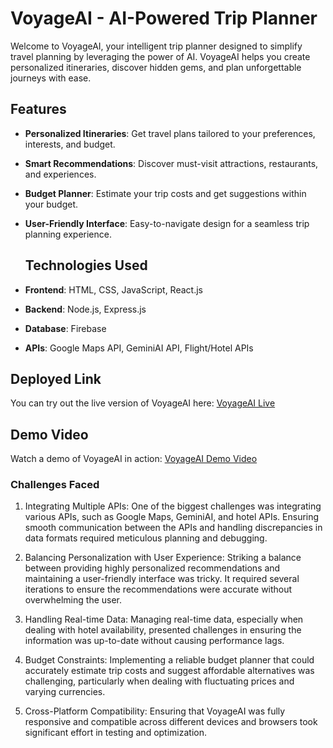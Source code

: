# VoyageAI - AI-Powered Trip Planner

Welcome to VoyageAI, your intelligent trip planner designed to simplify travel planning by leveraging the power of AI. VoyageAI helps you create personalized itineraries, discover hidden gems, and plan unforgettable journeys with ease.

## Features
- **Personalized Itineraries**: Get travel plans tailored to your preferences, interests, and budget.
- **Smart Recommendations**: Discover must-visit attractions, restaurants, and experiences.
- **Budget Planner**: Estimate your trip costs and get suggestions within your budget.
- **User-Friendly Interface**: Easy-to-navigate design for a seamless trip planning experience.

  ## Technologies Used
- **Frontend**: HTML, CSS, JavaScript, React.js
- **Backend**: Node.js, Express.js
- **Database**: Firebase
- **APIs**: Google Maps API, GeminiAI API, Flight/Hotel APIs

## Deployed Link

You can try out the live version of VoyageAI here: [VoyageAI Live](https://voyageai-ai-trip-planner.vercel.app)

## Demo Video

Watch a demo of VoyageAI in action: [VoyageAI Demo Video](https://youtu.be/iTsZVpHuDKw)

### Challenges Faced
1. Integrating Multiple APIs: One of the biggest challenges was integrating various APIs, such as Google Maps, GeminiAI, and hotel APIs. Ensuring smooth communication between the APIs and handling discrepancies in data formats required meticulous planning and debugging.

2. Balancing Personalization with User Experience: Striking a balance between providing highly personalized recommendations and maintaining a user-friendly interface was tricky. It required several iterations to ensure the recommendations were accurate without overwhelming the user.

3. Handling Real-time Data: Managing real-time data, especially when dealing with hotel availability, presented challenges in ensuring the information was up-to-date without causing performance lags.

4. Budget Constraints: Implementing a reliable budget planner that could accurately estimate trip costs and suggest affordable alternatives was challenging, particularly when dealing with fluctuating prices and varying currencies.

5. Cross-Platform Compatibility: Ensuring that VoyageAI was fully responsive and compatible across different devices and browsers took significant effort in testing and optimization.


